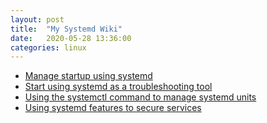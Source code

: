 ```yaml
---
layout: post
title:  "My Systemd Wiki"
date:   2020-05-28 13:36:00
categories: linux
---
```


- [Manage startup using systemd](https://opensource.com/article/20/5/manage-startup-systemd)
- [Start using systemd as a troubleshooting tool](https://opensource.com/article/20/5/systemd-troubleshooting-tool)
- [Using the systemctl command to manage systemd units](https://opensource.com/article/20/5/systemd-units)
- [Using systemd features to secure services](https://www.redhat.com/sysadmin/systemd-secure-services)


